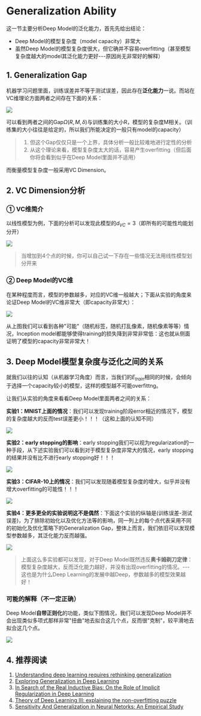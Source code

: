 # Generalization Ability

这一节主要分析Deep Model的泛化能力，首先先给出结论：

- Deep Model的模型复杂度（model capacity）非常大
- 虽然Deep Model的模型复杂度很大，但它确并不容易overfitting（甚至模型复杂度越大的model其泛化能力更好---原因尚无非常好的解释）

## 1. Generalization Gap

机器学习问题里面，训练误差并不等于测试误差，因此存在**泛化能力**一说。而站在VC维理论方面两者之间存在下面的关系：

![](png/c1.png)

可以看到两者之间的Gap$\Omega(R,M,\delta)$与训练集的大小R，模型的复杂度M相关。（训练集的大小往往是给定的，所以我们所能决定的一般只有model的capacity）

> 1. 但这个Gap仅仅只是一个上界，具体分析一般比较难地进行定性的分析
> 2. 从这个理论来看，模型复杂度太大的话，容易产生overfitting（但后面你将会看到似乎在Deep Model里面并不适用）

而衡量模型复杂度一般采用VC Dimension。

## 2. VC Dimension分析

### ① VC维简介

以线性模型为例，下面的分析可以发现此模型的$d_{VC}=3$（即所有的可能性均能划分开）

![](png/c2.png)

> 当增加到4个点的时候，你可以自己试一下存在一些情况无法用线性模型划分开来

### ② Deep Model的VC维

在某种程度而言，模型的参数越多，对应的VC维一般越大；下面从实验的角度来论证Deep Model的VC维非常大（即capacity非常大）：

![](png/c3.png)

从上图我们可以看到各种"可能"（随机标签，随机打乱像素，随机像素等等）情况，Inception model都能够使得training的损失降到非常非常低：这也就从侧面证明了模型的capacity非常非常大！

## 3. Deep Model模型复杂度与泛化之间的关系

就我们以往的认知（从机器学习角度）而言，当我们的$E_{train}$相同的时候，会倾向于选择一个capacity较小的模型，这样的模型越不可能overfittng。

让我们从实验的角度来看看Deep Model里面两者之间的关系：

**实验1：MNIST上面的情况**：我们可以发现training阶段error相近的情况下，模型的复杂度越大的反而test误差更小！！！（这和上面的认知不同）

![](png/c4.png)

**实验2：early stopping的影响**：early stopping我们可以视为regularization的一种手段，从下述实验我们可以看到对于模型复杂度非常大的情况，early stopping的结果并没有比不进行early stopping好！！！

![](png/c5.png)

**实验3：CIFAR-10上的情况**：我们可以发现随着模型复杂度的增大，似乎并没有增大overfitting的可能性！！！

![](png/c6.png)

**实验4：更多更全的实验说明这不是偶然**：下面这个实验的纵轴是(训练误差-测试误差)，为了排除初始化以及优化方法等的影响，同一列上的每个点代表采用不同的初始化及优化策略下的Generalization Gap，整体上而言，我们依旧可以发现模型参数越多，其泛化能力反而越强。

![](png/c7.png)

> 上面这么多实验都可以发现，对于Deep Model既然违反**奥卡姆剃刀定律**：模型复杂度越大，反而泛化能力越好，并没有出现overfitting的情况。--- 这也是为什么Deep Learning的发展中越Deep，参数越多的模型效果越好！

### 可能的解释（不一定正确）

Deep Model**自带正则化**的功能，类似下图情况，我们可以发现Deep Model并不会出现类似多项式那样非常"扭曲"地去拟合这几个点，反而很"克制"，较平滑地去拟合这几个点。

![](png/c8.png)

## 4. 推荐阅读

1. [Understanding deep learning requires rethinking generalization](https://arxiv.org/abs/1611.03530)
2. [Exploring Generalization in Deep Learning](https://arxiv.org/abs/1706.08947)
3. [In Search of the Real Inductive Bias: On the Role of Implicit Regularization in Deep Learning](https://arxiv.org/pdf/1412.6614.pdf)
4. [Theory of Deep Learning III: explaining the non-overfitting puzzle](https://arxiv.org/abs/1801.00173)
5. [Sensitivity And Generalization in Neural Netorks: An Empirical Study](https://arxiv.org/pdf/1802.08760.pdf)

